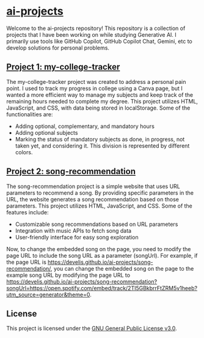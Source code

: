 # [ai-projects](https://develis.github.io/ai-projects/)

Welcome to the ai-projects repository! This repository is a collection of projects that I have been working on while studying Generative AI. I primarily use tools like GitHub Copilot, GitHub Copilot Chat, Gemini, etc to develop solutions for personal problems.

## [Project 1: my-college-tracker](https://develis.github.io/ai-projects/my-college-tracker/)

The my-college-tracker project was created to address a personal pain point. I used to track my progress in college using a Canva page, but I wanted a more efficient way to manage my subjects and keep track of the remaining hours needed to complete my degree. This project utilizes HTML, JavaScript, and CSS, with data being stored in localStorage. Some of the functionalities are:

- Adding optional, complementary, and mandatory hours
- Adding optional subjects
- Marking the status of mandatory subjects as done, in progress, not taken yet, and considering it. This division is represented by different colors.

## [Project 2: song-recommendation](https://develis.github.io/ai-projects/song-recommendation/)

The song-recommendation project is a simple website that uses URL parameters to recommend a song. By providing specific parameters in the URL, the website generates a song recommendation based on those parameters. This project utilizes HTML, JavaScript, and CSS. Some of the features include:

- Customizable song recommendations based on URL parameters
- Integration with music APIs to fetch song data
- User-friendly interface for easy song exploration

Now, to change the embedded song on the page, you need to modify the page URL to include the song URL as a parameter (songUrl). For example, if the page URL is https://develis.github.io/ai-projects/song-recommendation/, you can change the embedded song on the page to the example song URL by modifying the page URL to https://develis.github.io/ai-projects/song-recommendation?songUrl=https://open.spotify.com/embed/track/2TI5GBkbrrFtZRM5v1heeb?utm_source=generator&theme=0.

## License

This project is licensed under the [GNU General Public License v3.0](LICENSE).
